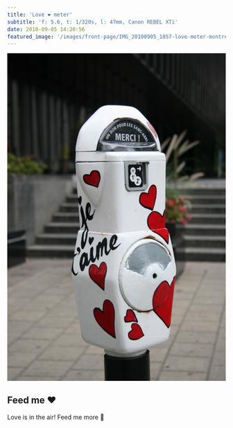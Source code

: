 ```yaml
---
title: 'Love ❤ meter'
subtitle: 'f: 5.6, t: 1/320s, l: 47mm, Canon REBEL XTi'
date: 2010-09-05 14:20:56
featured_image: '/images/front-page/IMG_20100905_1857-love-meter-montreal-landscape-cropped-1600x1100.jpg'
---
```


![](/images/front-page/IMG_20100905_1857-love-meter-montreal-1100x1600.jpg)

## Feed me ❤
Love is in the air! Feed me more 💖